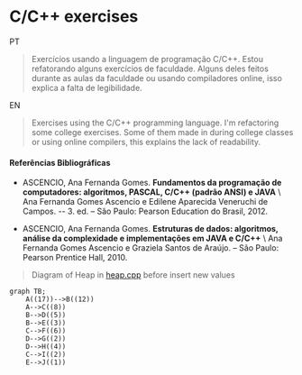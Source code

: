 # C/C++ exercises

PT

> Exercícios usando a linguagem de programação C/C++. Estou refatorando alguns exercícios de faculdade. Alguns deles feitos durante as aulas da faculdade ou usando compiladores online, isso explica a falta de legibilidade.

EN

> Exercises using the C/C++ programming language. I'm refactoring some college exercises. Some of them made in during college classes or using online compilers, this explains the lack of readability.

#### Referências Bibliográficas

- ASCENCIO, Ana Fernanda Gomes. **Fundamentos da programação de computadores: algoritmos, PASCAL, C/C++ (padrão ANSI) e JAVA** \ Ana Fernanda Gomes Ascencio e Edilene Aparecida Veneruchi de Campos. -- 3. ed. – São Paulo: Pearson Education do Brasil, 2012.

- ASCENCIO, Ana Fernanda Gomes. **Estruturas de dados: algoritmos, análise da complexidade e implementações
  em JAVA e C/C++** \ Ana Fernanda Gomes Ascencio e Graziela Santos de Araújo. – São Paulo: Pearson Prentice Hall, 2010.

> Diagram of Heap in [heap.cpp](/07_EstruturaDeDados/heap.cpp) before insert new values

```mermaid
graph TB;
    A((17))-->B((12))
    A-->C((8))
    B-->D((5))
    B-->E((3))
    C-->F((6))
    D-->G((2))
    D-->H((4))
    C-->I((2))
    E-->J((1))
```
